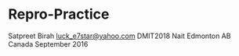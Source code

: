 # Repro-Practice
Satpreet Birah
luck_e7star@yahoo.com
DMIT2018 Nait Edmonton AB Canada
September 2016
